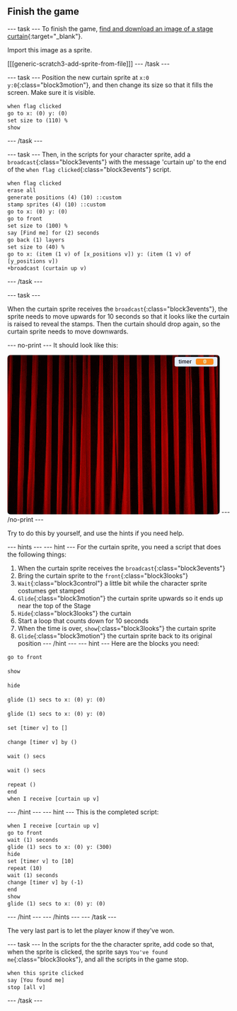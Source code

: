 ## Finish the game

\--- task \--- To finish the game, [find and download an image of a stage curtain](https://www.google.co.uk/search?q=stage+curtain&source=lnms&tbm=isch&sa=X&ved=0ahUKEwjKg9O1k8_VAhXSL1AKHe1HDMIQ_AUICigB&biw=1362&bih=584){:target="_blank"}.

Import this image as a sprite.

[[[generic-scratch3-add-sprite-from-file]]] \--- /task \---

\--- task \--- Position the new curtain sprite at `x:0 y:0`{:class="block3motion"}, and then change its size so that it fills the screen. Make sure it is visible.

```blocks3
when flag clicked
go to x: (0) y: (0)
set size to (110) %
show
```

\--- /task \---

\--- task \--- Then, in the scripts for your character sprite, add a `broadcast`{:class="block3events"} with the message 'curtain up' to the end of the `when flag clicked`{:class="block3events"} script.

```blocks3
when flag clicked
erase all
generate positions (4) (10) ::custom
stamp sprites (4) (10) ::custom
go to x: (0) y: (0)
go to front
set size to (100) %
say [Find me] for (2) seconds
go back (1) layers
set size to (40) %
go to x: (item (1 v) of [x_positions v]) y: (item (1 v) of [y_positions v])
+broadcast (curtain up v)
```

\--- /task \---

\--- task \---

When the curtain sprite receives the `broadcast`{:class="block3events"}, the sprite needs to move upwards for 10 seconds so that it looks like the curtain is raised to reveal the stamps. Then the curtain should drop again, so the curtain sprite needs to move downwards.

\--- no-print \--- It should look like this:

![demo 2](images/demo_2.gif) \--- /no-print \---

Try to do this by yourself, and use the hints if you need help.

\--- hints \--- \--- hint \--- For the curtain sprite, you need a script that does the following things:

1. When the curtain sprite receives the `broadcast`{:class="block3events"}
2. Bring the curtain sprite to the `front`{:class="block3looks"}
3. `Wait`{:class="block3control"} a little bit while the character sprite costumes get stamped
4. `Glide`{:class="block3motion"} the curtain sprite upwards so it ends up near the top of the Stage
5. `Hide`{:class="block3looks"} the curtain
6. Start a loop that counts down for 10 seconds
7. When the time is over, `show`{:class="block3looks"} the curtain sprite
8. `Glide`{:class="block3motion"} the curtain sprite back to its original position \--- /hint \--- \--- hint \--- Here are the blocks you need:

```blocks3
go to front

show

hide

glide (1) secs to x: (0) y: (0)

glide (1) secs to x: (0) y: (0)

set [timer v] to []

change [timer v] by ()

wait () secs

wait () secs

repeat ()
end
when I receive [curtain up v]
```

\--- /hint \--- \--- hint \--- This is the completed script:

```blocks3
when I receive [curtain up v]
go to front
wait (1) seconds
glide (1) secs to x: (0) y: (300)
hide
set [timer v] to [10]
repeat (10)
wait (1) seconds
change [timer v] by (-1)
end
show
glide (1) secs to x: (0) y: (0)
```

\--- /hint \--- \--- /hints \--- \--- /task \---

The very last part is to let the player know if they've won.

\--- task \--- In the scripts for the the character sprite, add code so that, when the sprite is clicked, the sprite says `You've found me`{:class="block3looks"}, and all the scripts in the game stop.

```blocks3
when this sprite clicked
say [You found me]
stop [all v]
```

\--- /task \---